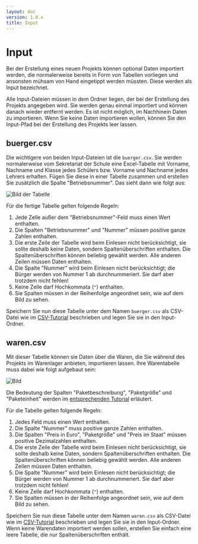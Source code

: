 ```yaml
---
layout: doc
version: 1.0.x
title: Input
---
```

# Input

Bei der Erstellung eines neuen Projekts k&ouml;nnen optional Daten importiert werden, die normalerweise bereits in Form von Tabellen vorliegen und ansonsten m&uuml;hsam von Hand eingetippt werden m&uuml;ssten. Diese werden als Input bezeichnet.

Alle Input-Dateien m&uuml;ssen in dem Ordner liegen, der bei der Erstellung des Projekts angegeben wird. Sie werden genau einmal importiert und k&ouml;nnen danach wieder entfernt werden. Es ist nicht m&ouml;glich, im Nachhinein Daten zu importieren. Wenn Sie keine Daten importieren wollen, k&ouml;nnen Sie den Input-Pfad bei der Erstellung des Projekts leer lassen.

## buerger.csv

Die wichtigere von beiden Input-Dateien ist die `buerger.csv`. Sie werden normalerweise vom Sekretariat der Schule eine Excel-Tabelle mit Vorname, Nachname und Klasse jedes Sch&uuml;lers bzw. Vorname und Nachname jedes Lehrers erhalten. F&uuml;gen Sie diese in einer Tabelle zusammen und erstellen Sie zus&auml;tzlich die Spalte "Betriebsnummer". Das sieht dann wie folgt aus:

![Bild der Tabelle](http://img199.imageshack.us/img199/8954/buergercsv.png)

F&uuml;r die fertige Tabelle gelten folgende Regeln:

1. Jede Zelle au&szlig;er dem "Betriebsnummer"-Feld muss einen Wert enthalten.
2. Die Spalten "Betriebsnummer" und "Nummer" m&uuml;ssen positive ganze Zahlen enthalten.
3. Die erste Zeile der Tabelle wird beim Einlesen nicht ber&uuml;cksichtigt, sie sollte deshalb
keine Daten, sondern Spalten&uuml;berschriften enthalten. Die Spalten&uuml;berschriften k&ouml;nnen
beliebig gew&auml;hlt werden. Alle anderen Zeilen m&uuml;ssen Daten enthalten.
4. Die Spalte "Nummer" wird beim Einlesen nicht ber&uuml;cksichtigt; die B&uuml;rger werden von
Nummer 1 ab durchnummeriert. Sie darf aber trotzdem nicht fehlen!
5. Keine Zelle darf Hochkommata (`"`) enthalten.
6. Sie Spalten m&uuml;ssen in der Reihenfolge angeordnet sein, wie auf dem Bild zu sehen.

Speichern Sie nun diese Tabelle unter dem Namen `buerger.csv` als CSV-Datei wie im [CSV-Tutorial](Tut_CSV.html) beschrieben und legen Sie sie in den Input-Ordner.

## waren.csv

Mit dieser Tabelle k&ouml;nnen sie Daten &uuml;ber die Waren, die Sie w&auml;hrend des Projekts im Warenlager anbieten, importieren lassen. Ihre Warentabelle muss dabei wie folgt aufgebaut sein:

![Bild](http://img146.imageshack.us/img146/6618/warencsv.png)

Die Bedeutung der Spalten "Paketbeschreibung", "Paketgr&ouml;&szlig;e" und "Paketeinheit" werden im [entsprechenden Tutorial](WL_Units.html) erl&auml;utert.

F&uuml;r die Tabelle gelten folgende Regeln:

1. Jedes Feld muss einen Wert enthalten.
2. Die Spalte "Nummer" muss positive ganze Zahlen enthalten.
3. Die Spalten "Preis in Euro", "Paketgr&ouml;&szlig;e" und "Preis im Staat" m&uuml;ssen positive Dezimalzahlen enthalten.
4. Die erste Zeile der Tabelle wird beim Einlesen nicht ber&uuml;cksichtigt, sie sollte deshalb
keine Daten, sondern Spalten&uuml;berschriften enthalten. Die Spalten&uuml;berschriften k&ouml;nnen
beliebig gew&auml;hlt werden. Alle anderen Zeilen m&uuml;ssen Daten enthalten.
5. Die Spalte "Nummer" wird beim Einlesen nicht ber&uuml;cksichtigt; die B&uuml;rger werden von
Nummer 1 ab durchnummeriert. Sie darf aber trotzdem nicht fehlen!
6. Keine Zelle darf Hochkommata (`"`) enthalten.
7. Sie Spalten m&uuml;ssen in der Reihenfolge angeordnet sein, wie auf dem Bild zu sehen.

Speichern Sie nun diese Tabelle unter dem Namen `waren.csv` als CSV-Datei wie im [CSV-Tutorial](Tut_CSV.html) beschrieben und legen Sie sie in den Input-Ordner. Wenn keine Warendaten importiert werden sollen, erstellen Sie einfach eine leere Tabelle, die nur Spalten&uuml;berschriften enth&auml;lt.
